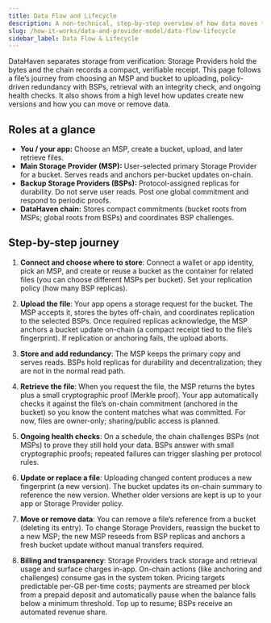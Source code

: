 ```yaml
---
title: Data Flow and Lifecycle
description: A non-technical, step-by-step overview of how data moves through DataHaven’s provider model—from upload to retrieval and beyond.
slug: /how-it-works/data-and-provider-model/data-flow-lifecycle
sidebar_label: Data Flow & Lifecycle
---
```


DataHaven separates storage from verification: Storage Providers hold the bytes and the chain records a compact, verifiable receipt. This page follows a file’s journey from choosing an MSP and bucket to uploading, policy-driven redundancy with BSPs, retrieval with an integrity check, and ongoing health checks. It also shows from a high level how updates create new versions and how you can move or remove data. 

## Roles at a glance

- **You / your app:** Choose an MSP, create a bucket, upload, and later retrieve files.
- **Main Storage Provider (MSP):** User-selected primary Storage Provider for a bucket. Serves reads and anchors per-bucket updates on-chain.
- **Backup Storage Providers (BSPs):** Protocol-assigned replicas for durability. Do not serve user reads. Post one global commitment and respond to periodic proofs.
- **DataHaven chain:** Stores compact commitments (bucket roots from MSPs; global roots from BSPs) and coordinates BSP challenges.

## Step-by-step journey

1. **Connect and choose where to store**: Connect a wallet or app identity, pick an MSP, and create or reuse a bucket as the container for related files (you can choose different MSPs per bucket). Set your replication policy (how many BSP replicas).

2. **Upload the file**: Your app opens a storage request for the bucket. The MSP accepts it, stores the bytes off-chain, and coordinates replication to the selected BSPs. Once required replicas acknowledge, the MSP anchors a bucket update on-chain (a compact receipt tied to the file’s fingerprint). If replication or anchoring fails, the upload aborts.

3. **Store and add redundancy**: The MSP keeps the primary copy and serves reads. BSPs hold replicas for durability and decentralization; they are not in the normal read path.

4. **Retrieve the file**: When you request the file, the MSP returns the bytes plus a small cryptographic proof (Merkle proof). Your app automatically checks it against the file’s on-chain commitment (anchored in the bucket) so you know the content matches what was committed. For now, files are owner-only; sharing/public access is planned.

5. **Ongoing health checks**: On a schedule, the chain challenges BSPs (not MSPs) to prove they still hold your data. BSPs answer with small cryptographic proofs; repeated failures can trigger slashing per protocol rules.

6. **Update or replace a file**: Uploading changed content produces a new fingerprint (a new version). The bucket updates its on-chain summary to reference the new version. Whether older versions are kept is up to your app or Storage Provider policy.

7. **Move or remove data**: You can remove a file’s reference from a bucket (deleting its entry). To change Storage Providers, reassign the bucket to a new MSP; the new MSP reseeds from BSP replicas and anchors a fresh bucket update without manual transfers required.

8. **Billing and transparency**: Storage Providers track storage and retrieval usage and surface charges in-app. On-chain actions (like anchoring and challenges) consume gas in the system token. Pricing targets predictable per-GB per-time costs; payments are streamed per block from a prepaid deposit and automatically pause when the balance falls below a minimum threshold. Top up to resume; BSPs receive an automated revenue share.
